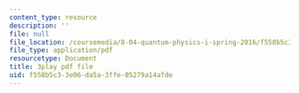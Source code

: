 ```yaml
---
content_type: resource
description: ''
file: null
file_location: /coursemedia/8-04-quantum-physics-i-spring-2016/f558b5c33e06da5a3ffe05279a14afde_NXPvXI603RA.pdf
file_type: application/pdf
resourcetype: Document
title: 3play pdf file
uid: f558b5c3-3e06-da5a-3ffe-05279a14afde
---
```

